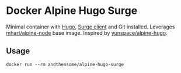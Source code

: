 # Docker Alpine Hugo Surge

Minimal container with [Hugo](https://gohugo.io), [Surge client](https://www.npmjs.com/package/surge) and Git installed. Leverages [mhart/alpine-node](https://hub.docker.com/r/mhart/alpine-node/) base image. Inspired by  [yunspace/alpine-hugo](https://hub.docker.com/r/yunspace/alpine-hugo/).

## Usage

	docker run --rm andthensome/alpine-hugo-surge

